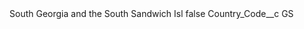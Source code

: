 <?xml version="1.0" encoding="UTF-8"?>
<CustomMetadata xmlns="http://soap.sforce.com/2006/04/metadata" xmlns:xsi="http://www.w3.org/2001/XMLSchema-instance" xmlns:xsd="http://www.w3.org/2001/XMLSchema">
    <label>South Georgia and the South Sandwich Isl</label>
    <protected>false</protected>
    <values>
        <field>Country_Code__c</field>
        <value xsi:type="xsd:string">GS</value>
    </values>
</CustomMetadata>
